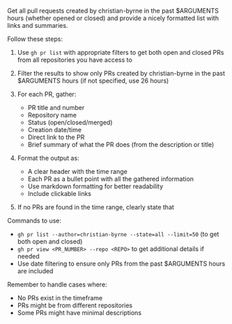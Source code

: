 Get all pull requests created by christian-byrne in the past $ARGUMENTS hours (whether opened or closed) and provide a nicely formatted list with links and summaries.

Follow these steps:

1. Use `gh pr list` with appropriate filters to get both open and closed PRs from all repositories you have access to
2. Filter the results to show only PRs created by christian-byrne in the past $ARGUMENTS hours (if not specified, use 26 hours)
3. For each PR, gather:
   - PR title and number
   - Repository name
   - Status (open/closed/merged)
   - Creation date/time
   - Direct link to the PR
   - Brief summary of what the PR does (from the description or title)

4. Format the output as:
   - A clear header with the time range
   - Each PR as a bullet point with all the gathered information
   - Use markdown formatting for better readability
   - Include clickable links

5. If no PRs are found in the time range, clearly state that

Commands to use:
- `gh pr list --author=christian-byrne --state=all --limit=50` (to get both open and closed)
- `gh pr view <PR_NUMBER> --repo <REPO>` to get additional details if needed
- Use date filtering to ensure only PRs from the past $ARGUMENTS hours are included

Remember to handle cases where:
- No PRs exist in the timeframe
- PRs might be from different repositories
- Some PRs might have minimal descriptions